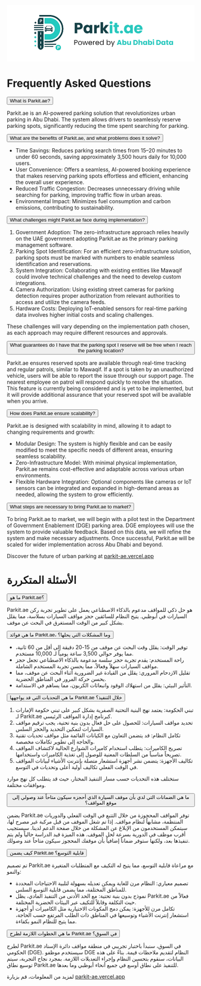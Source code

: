 <link rel="stylesheet" href="styles.css">

<div class="logo-container">
  <img src="Parkit-ae-full-logo.svg" alt="Parkit.ae Logo">
</div>

<!-- English Content -->
<div class="content-en">

<div class="faq-container">
<h1>Frequently Asked Questions</h1>

<div class="faq-item">
  <button class="faq-question">What is Parkit.ae?</button>
  <div class="faq-answer">
    <p>Parkit.ae is an AI-powered parking solution that revolutionizes urban parking in Abu Dhabi. The system allows drivers to seamlessly reserve parking spots, significantly reducing the time spent searching for parking.</p>
  </div>
</div>

<div class="faq-item">
  <button class="faq-question">What are the benefits of Parkit.ae, and what problems does it solve?</button>
  <div class="faq-answer">
    <ul>
      <li>Time Savings: Reduces parking search times from 15–20 minutes to under 60 seconds, saving approximately 3,500 hours daily for 10,000 users.</li>
      <li>User Convenience: Offers a seamless, AI-powered booking experience that makes reserving parking spots effortless and efficient, enhancing the overall user experience.</li>
      <li>Reduced Traffic Congestion: Decreases unnecessary driving while searching for parking, improving traffic flow in urban areas.</li>
      <li>Environmental Impact: Minimizes fuel consumption and carbon emissions, contributing to sustainability.</li>
    </ul>
  </div>
</div>

<div class="faq-item">
  <button class="faq-question">What challenges might Parkit.ae face during implementation?</button>
  <div class="faq-answer">
    <ol>
      <li>Government Adoption: The zero-infrastructure approach relies heavily on the UAE government adopting Parkit.ae as the primary parking management software.</li>
      <li>Parking Spot Identification: For an efficient zero-infrastructure solution, parking spots must be marked with numbers to enable seamless identification and reservations.</li>
      <li>System Integration: Collaborating with existing entities like Mawaqif could involve technical challenges and the need to develop custom integrations.</li>
      <li>Camera Authorization: Using existing street cameras for parking detection requires proper authorization from relevant authorities to access and utilize the camera feeds.</li>
      <li>Hardware Costs: Deploying IoT-enabled sensors for real-time parking data involves higher initial costs and scaling challenges.</li>
    </ol>
    <p>These challenges will vary depending on the implementation path chosen, as each approach may require different resources and approvals.</p>
  </div>
</div>

<div class="faq-item">
  <button class="faq-question">What guarantees do I have that the parking spot I reserve will be free when I reach the parking location?</button>
  <div class="faq-answer">
    <p>Parkit.ae ensures reserved spots are available through real-time tracking and regular patrols, similar to Mawaqif. If a spot is taken by an unauthorized vehicle, users will be able to report the issue through our support page. The nearest employee on patrol will respond quickly to resolve the situation. This feature is currently being considered and is yet to be implemented, but it will provide additional assurance that your reserved spot will be available when you arrive.</p>
  </div>
</div>

<div class="faq-item">
  <button class="faq-question">How does Parkit.ae ensure scalability?</button>
  <div class="faq-answer">
    <p>Parkit.ae is designed with scalability in mind, allowing it to adapt to changing requirements and growth:</p>
    <ul>
      <li>Modular Design: The system is highly flexible and can be easily modified to meet the specific needs of different areas, ensuring seamless scalability.</li>
      <li>Zero-Infrastructure Model: With minimal physical implementation, Parkit.ae remains cost-effective and adaptable across various urban environments.</li>
      <li>Flexible Hardware Integration: Optional components like cameras or IoT sensors can be integrated and expanded in high-demand areas as needed, allowing the system to grow efficiently.</li>
    </ul>
  </div>
</div>

<div class="faq-item">
  <button class="faq-question">What steps are necessary to bring Parkit.ae to market?</button>
  <div class="faq-answer">
    <p>To bring Parkit.ae to market, we will begin with a pilot test in the Department of Government Enablement (DGE) parking area. DGE employees will use the system to provide valuable feedback. Based on this data, we will refine the system and make necessary adjustments. Once successful, Parkit.ae will be scaled for wider implementation across Abu Dhabi and beyond.</p>
  </div>
</div>

</div>

<script>
  document.querySelectorAll('.faq-question').forEach(button => {
    button.addEventListener('click', () => {
      const faqItem = button.parentElement;
      const wasActive = faqItem.classList.contains('active');
      
      // Close all FAQ items
      document.querySelectorAll('.faq-item').forEach(item => {
        item.classList.remove('active');
      });
      
      // If the clicked item wasn't active, open it
      if (!wasActive) {
        faqItem.classList.add('active');
      }
    });
  });
</script>

<div class="bottom-link">Discover the future of urban parking at <a href="https://parkit-ae.vercel.app" target="_blank" rel="noopener noreferrer">parkit-ae.vercel.app</a></div>

</div>

<!-- Arabic Content -->
<div class="content-ar">

<div class="faq-container">
<h1>الأسئلة المتكررة</h1>

<div class="faq-item">
  <button class="faq-question">ما هو Parkit.ae؟</button>
  <div class="faq-answer">
    <p>Parkit.ae هو حل ذكي للمواقف مدعوم بالذكاء الاصطناعي يعمل على تطوير تجربة ركن السيارات في أبوظبي. يتيح النظام للسائقين حجز مواقف السيارات بسلاسة، مما يقلل بشكل كبير من الوقت المستغرق في البحث عن موقف.</p>
  </div>
</div>

<div class="faq-item">
  <button class="faq-question">ما هي فوائد Parkit.ae، وما المشكلات التي يحلها؟</button>
  <div class="faq-answer">
    <ul>
      <li>توفير الوقت: يقلل وقت البحث عن موقف من 15-20 دقيقة إلى أقل من 60 ثانية، مما يوفر حوالي 3,500 ساعة يومياً لـ 10,000 مستخدم.</li>
      <li>راحة المستخدم: يقدم تجربة حجز سلسة مدعومة بالذكاء الاصطناعي تجعل حجز مواقف السيارات سهلاً وفعالاً، مما يحسن تجربة المستخدم الشاملة.</li>
      <li>تقليل الازدحام المروري: يقلل من القيادة غير الضرورية أثناء البحث عن موقف، مما يحسن حركة المرور في المناطق الحضرية.</li>
      <li>التأثير البيئي: يقلل من استهلاك الوقود وانبعاثات الكربون، مما يساهم في الاستدامة.</li>
    </ul>
  </div>
</div>

<div class="faq-item">
  <button class="faq-question">ما هي التحديات التي قد يواجهها Parkit.ae خلال التنفيذ؟</button>
  <div class="faq-answer">
    <ol>
      <li>تبني الحكومة: يعتمد نهج البنية التحتية الصفرية بشكل كبير على تبني حكومة الإمارات لـ Parkit.ae كبرنامج إدارة المواقف الرئيسي.</li>
      <li>تحديد مواقف السيارات: للحصول على حل فعال بدون بنية تحتية، يجب ترقيم مواقف السيارات لتمكين التحديد والحجز السلس.</li>
      <li>تكامل النظام: قد يتضمن التعاون مع الكيانات القائمة مثل مواقف تحديات تقنية والحاجة إلى تطوير تكاملات مخصصة.</li>
      <li>تصريح الكاميرات: يتطلب استخدام كاميرات الشوارع الحالية لاكتشاف المواقف تصريحاً مناسباً من السلطات المعنية للوصول إلى تغذية الكاميرات واستخدامها.</li>
      <li>تكاليف الأجهزة: يتضمن نشر أجهزة استشعار متصلة بإنترنت الأشياء لبيانات المواقف في الوقت الفعلي تكاليف أولية أعلى وتحديات في التوسع.</li>
    </ol>
    <p>ستختلف هذه التحديات حسب مسار التنفيذ المختار، حيث قد يتطلب كل نهج موارد وموافقات مختلفة.</p>
  </div>
</div>

<div class="faq-item">
  <button class="faq-question">ما هي الضمانات التي لدي بأن موقف السيارة الذي أحجزه سيكون متاحاً عند وصولي إلى موقع المواقف؟</button>
  <div class="faq-answer">
    <p>يضمن Parkit.ae توفر المواقف المحجوزة من خلال التتبع في الوقت الفعلي والدوريات المنتظمة، مشابهاً لنظام مواقف. إذا تم شغل الموقف من قبل مركبة غير مصرح لها، سيتمكن المستخدمون من الإبلاغ عن المشكلة من خلال صفحة الدعم لدينا. سيستجيب أقرب موظف في الدورية بسرعة لحل الموقف. هذه الميزة قيد الدراسة حالياً ولم يتم تنفيذها بعد، ولكنها ستوفر ضماناً إضافياً بأن موقفك المحجوز سيكون متاحاً عند وصولك.</p>
  </div>
</div>

<div class="faq-item">
  <button class="faq-question">كيف يضمن Parkit.ae قابلية التوسع؟</button>
  <div class="faq-answer">
    <p>تم تصميم Parkit.ae مع مراعاة قابلية التوسع، مما يتيح له التكيف مع المتطلبات المتغيرة والنمو:</p>
    <ul>
      <li>تصميم معياري: النظام مرن للغاية ويمكن تعديله بسهولة لتلبية الاحتياجات المحددة للمناطق المختلفة، مما يضمن قابلية التوسع السلس.</li>
      <li>نموذج بدون بنية تحتية: مع الحد الأدنى من التنفيذ المادي، يظل Parkit.ae فعالاً من حيث التكلفة وقابلاً للتكيف عبر البيئات الحضرية المختلفة.</li>
      <li>تكامل مرن للأجهزة: يمكن دمج المكونات الاختيارية مثل الكاميرات أو أجهزة استشعار إنترنت الأشياء وتوسيعها في المناطق ذات الطلب المرتفع حسب الحاجة، مما يتيح للنظام النمو بكفاءة.</li>
    </ul>
  </div>
</div>

<div class="faq-item">
  <button class="faq-question">ما هي الخطوات اللازمة لطرح Parkit.ae في السوق؟</button>
  <div class="faq-answer">
    <p>لطرح Parkit.ae في السوق، سنبدأ باختبار تجريبي في منطقة مواقف دائرة الإسناد الحكومي (DGE). سيستخدم موظفو DGE النظام لتقديم ملاحظات قيمة. بناءً على هذه البيانات، سنقوم بتحسين النظام وإجراء التعديلات اللازمة. بمجرد نجاح التجربة، سيتم توسيع نطاق Parkit.ae للتنفيذ على نطاق أوسع في جميع أنحاء أبوظبي وما بعدها.</p>
  </div>
</div>

</div>

<script>
  document.querySelectorAll('.faq-question').forEach(button => {
    button.addEventListener('click', () => {
      const faqItem = button.parentElement;
      const wasActive = faqItem.classList.contains('active');
      
      // Close all FAQ items
      document.querySelectorAll('.faq-item').forEach(item => {
        item.classList.remove('active');
      });
      
      // If the clicked item wasn't active, open it
      if (!wasActive) {
        faqItem.classList.add('active');
      }
    });
  });
</script>

<div class="bottom-link">لمزيد من المعلومات، قم بزيارة <a href="https://parkit-ae.vercel.app">parkit-ae.vercel.app</a></div>

</div>
